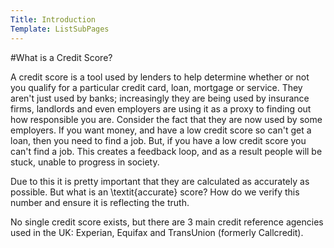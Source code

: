 ```yaml
---
Title: Introduction
Template: ListSubPages
---
```


#What is a Credit Score?

A credit score is a tool used by lenders to help determine whether or not you qualify for a particular credit card, loan, mortgage or service. They aren't just used by banks; increasingly they are being used by insurance firms, landlords and even employers are using it as a proxy to finding out how responsible you are. Consider the fact that they are now used by some employers. If you want money, and have a low credit score so can't get a loan, then you need to find a job. But, if you have a low credit score you can't find a job. This creates a feedback loop, and as a result people will be stuck, unable to progress in society. 

Due to this it is pretty important that they are calculated as accurately as possible. But what is an \textit{accurate} score? How do we verify this number and ensure it is reflecting the truth. 

No single credit score exists, but there are 3 main credit reference agencies used in the UK: Experian, Equifax and TransUnion (formerly Callcredit).
